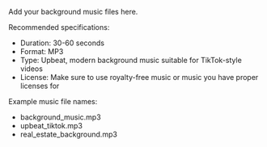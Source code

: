 Add your background music files here. 

Recommended specifications:
- Duration: 30-60 seconds
- Format: MP3
- Type: Upbeat, modern background music suitable for TikTok-style videos
- License: Make sure to use royalty-free music or music you have proper licenses for

Example music file names:
- background_music.mp3
- upbeat_tiktok.mp3
- real_estate_background.mp3
